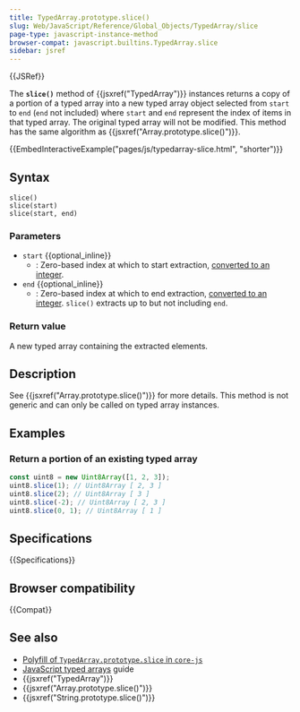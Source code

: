 ```yaml
---
title: TypedArray.prototype.slice()
slug: Web/JavaScript/Reference/Global_Objects/TypedArray/slice
page-type: javascript-instance-method
browser-compat: javascript.builtins.TypedArray.slice
sidebar: jsref
---
```


{{JSRef}}

The **`slice()`** method of {{jsxref("TypedArray")}} instances returns a copy of a portion of a typed array into a new typed array object selected from `start` to `end` (`end` not included) where `start` and `end` represent the index of items in that typed array. The original typed array will not be modified. This method has the same algorithm as {{jsxref("Array.prototype.slice()")}}.

{{EmbedInteractiveExample("pages/js/typedarray-slice.html", "shorter")}}

## Syntax

```js-nolint
slice()
slice(start)
slice(start, end)
```

### Parameters

- `start` {{optional_inline}}
  - : Zero-based index at which to start extraction, [converted to an integer](/en-US/docs/Web/JavaScript/Reference/Global_Objects/Number#integer_conversion).
- `end` {{optional_inline}}
  - : Zero-based index at which to end extraction, [converted to an integer](/en-US/docs/Web/JavaScript/Reference/Global_Objects/Number#integer_conversion). `slice()` extracts up to but not including `end`.

### Return value

A new typed array containing the extracted elements.

## Description

See {{jsxref("Array.prototype.slice()")}} for more details. This method is not generic and can only be called on typed array instances.

## Examples

### Return a portion of an existing typed array

```js
const uint8 = new Uint8Array([1, 2, 3]);
uint8.slice(1); // Uint8Array [ 2, 3 ]
uint8.slice(2); // Uint8Array [ 3 ]
uint8.slice(-2); // Uint8Array [ 2, 3 ]
uint8.slice(0, 1); // Uint8Array [ 1 ]
```

## Specifications

{{Specifications}}

## Browser compatibility

{{Compat}}

## See also

- [Polyfill of `TypedArray.prototype.slice` in `core-js`](https://github.com/zloirock/core-js#ecmascript-typed-arrays)
- [JavaScript typed arrays](/en-US/docs/Web/JavaScript/Guide/Typed_arrays) guide
- {{jsxref("TypedArray")}}
- {{jsxref("Array.prototype.slice()")}}
- {{jsxref("String.prototype.slice()")}}
